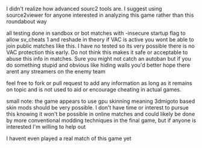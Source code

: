 I didn't realize how advanced sourc2 tools are. I suggest using source2viewer for anyone interested in analyzing this game rather than this roundabout way

all testing done in sandbox or bot matches with -insecure startup flag to allow sv_cheats 1 and reshade
in theory if VAC is active you wont be able to join public matches like this. I have no tested so its very possible there is no VAC protection this early. Do not think this makes it safe or acceptable to abuse this info in matches. Sure you might not catch an autoban but if you do something stupid and obvious like hiding walls you'd better hope there arent any streamers on the enemy team

feel free to fork or pull request to add any information as long as it remains on topic and is not used to aid or encourage cheating in actual games.

small note: the game appears to use gpu skinning meaning 3dmigoto based skin mods should be very possible. I don't have time or interest to pursue this knowing it won't be possible in online matches and could likely be done by more conventional modding techniques in the final game, but if anyone is interested I'm willing to help out


I havent even played a real match of this game yet
